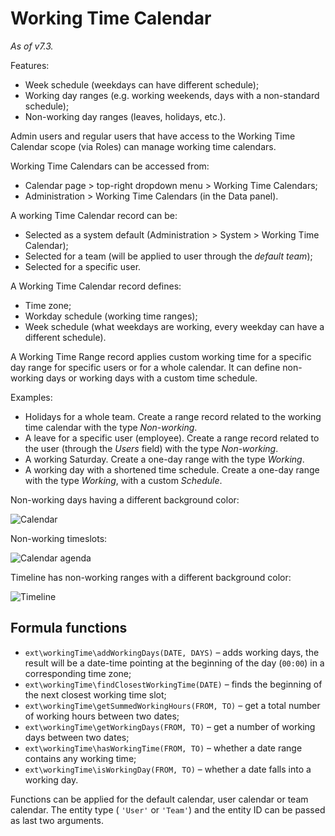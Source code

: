 # Working Time Calendar

*As of v7.3.*

Features:

* Week schedule (weekdays can have different schedule);
* Working day ranges (e.g. working weekends, days with a non-standard schedule);
* Non-working day ranges (leaves, holidays, etc.).

Admin users and regular users that have access to the Working Time Calendar scope (via Roles) can manage working time calendars.

Working Time Calendars can be accessed from:

* Calendar page > top-right dropdown menu > Working Time Calendars;
* Administration > Working Time Calendars (in the Data panel).

A working Time Calendar record can be:

* Selected as a system default (Administration > System > Working Time Calendar);
* Selected for a team (will be applied to user through the *default team*);
* Selected for a specific user.

A Working Time Calendar record defines:

* Time zone;
* Workday schedule (working time ranges);
* Week schedule (what weekdays are working, every weekday can have a different schedule).

A Working Time Range record applies custom working time for a specific day range for specific users or for a whole calendar. It can define non-working days or working days with a custom time schedule.

Examples:

* Holidays for a whole team. Create a range record related to the working time calendar with the type *Non-working*.
* A leave for a specific user (employee). Create a range record related to the user (through the *Users* field) with the type *Non-working*.
* A working Saturday. Create a one-day range with the type *Working*.
* A working day with a shortened time schedule. Create a one-day range with the type *Working*, with a custom *Schedule*.

Non-working days having a different background color:

![Calendar](https://raw.githubusercontent.com/espocrm/documentation/master/docs/_static/images/user-guide/working-time-calendar/1.png)

Non-working timeslots:

![Calendar agenda](https://raw.githubusercontent.com/espocrm/documentation/master/docs/_static/images/user-guide/working-time-calendar/2.png)

Timeline has non-working ranges with a different background color:

![Timeline](https://raw.githubusercontent.com/espocrm/documentation/master/docs/_static/images/user-guide/working-time-calendar/3.png)

## Formula functions

* `ext\workingTime\addWorkingDays(DATE, DAYS)` – adds working days, the result will be a date-time pointing at the beginning of the day  (`00:00`) in a corresponding time zone;
* `ext\workingTime\findClosestWorkingTime(DATE)` – finds the beginning of the next  closest working time slot;
* `ext\workingTime\getSummedWorkingHours(FROM, TO)` – get a total number of working hours between two dates;
* `ext\workingTime\getWorkingDays(FROM, TO)` – get a number of working days between two dates;
* `ext\workingTime\hasWorkingTime(FROM, TO)` – whether a date range contains any working time;
* `ext\workingTime\isWorkingDay(FROM, TO)` – whether a date falls into a working day.

Functions can be applied for the default calendar, user calendar or team calendar. The entity type ( `'User'` or `'Team'`) and the entity ID can be passed as last two arguments.
